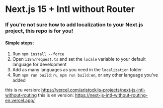 # Next.js 15 + Intl without Router

### If you're not sure how to add localization to your Next.js project, this repo is for you!

#### Simple steps:

1) Run `npm install --force`
2) Open `i18n/request.ts` and set the `locale` variable to your default language for development
3) Add as many languages as you need in the `localization` folder  
4) Run `npm run build:ru`, `npm run build:en`, or any other language you’ve added


this is ru version: https://vercel.com/aristockijs-projects/next-js-intl-without-routing
this is en version: https://next-js-intl-without-routing-en.vercel.app/
